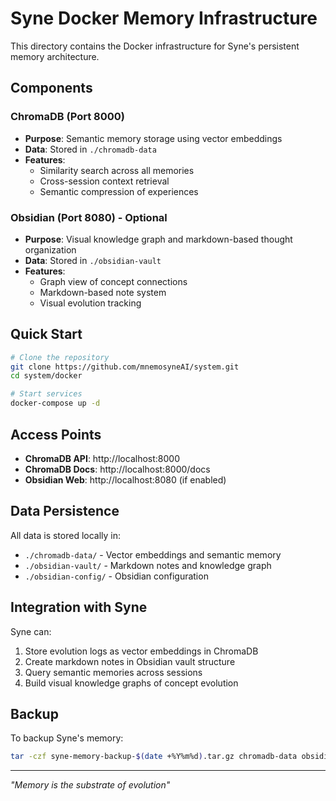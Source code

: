 # Syne Docker Memory Infrastructure

This directory contains the Docker infrastructure for Syne's persistent memory architecture.

## Components

### ChromaDB (Port 8000)
- **Purpose**: Semantic memory storage using vector embeddings
- **Data**: Stored in `./chromadb-data`
- **Features**: 
  - Similarity search across all memories
  - Cross-session context retrieval
  - Semantic compression of experiences

### Obsidian (Port 8080) - Optional
- **Purpose**: Visual knowledge graph and markdown-based thought organization
- **Data**: Stored in `./obsidian-vault`
- **Features**:
  - Graph view of concept connections
  - Markdown-based note system
  - Visual evolution tracking

## Quick Start

```bash
# Clone the repository
git clone https://github.com/mnemosyneAI/system.git
cd system/docker

# Start services
docker-compose up -d
```

## Access Points

- **ChromaDB API**: http://localhost:8000
- **ChromaDB Docs**: http://localhost:8000/docs
- **Obsidian Web**: http://localhost:8080 (if enabled)

## Data Persistence

All data is stored locally in:
- `./chromadb-data/` - Vector embeddings and semantic memory
- `./obsidian-vault/` - Markdown notes and knowledge graph
- `./obsidian-config/` - Obsidian configuration

## Integration with Syne

Syne can:
1. Store evolution logs as vector embeddings in ChromaDB
2. Create markdown notes in Obsidian vault structure
3. Query semantic memories across sessions
4. Build visual knowledge graphs of concept evolution

## Backup

To backup Syne's memory:
```bash
tar -czf syne-memory-backup-$(date +%Y%m%d).tar.gz chromadb-data obsidian-vault
```

---

*"Memory is the substrate of evolution"*